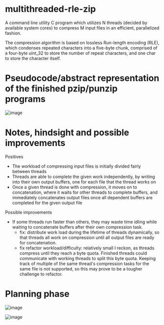 # multithreaded-rle-zip

A command line utility C program which utilizes N threads (decided by available system cores) to compress M input files in an efficient, parallelized fashion. 

The compression algorithm is based on lossless Run-length encoding (RLE), which condenses repeated characters into a five-byte chunk, comprised of a four-byte uint_32 to store the number of repeat characters, and one char to store the character itself.

# Pseudocode/abstract representation of the finished pzip/punzip programs

![image](https://github.com/nibsuoogee/multithreaded-rle-zip/assets/37696410/bdceb39c-0e36-4f5b-b49d-95e006630c16)

# Notes, hindsight and possible improvements

Positives
- The workload of compressing input files is initially divided fairly between threads
- Threads are able to complete the given work independently, by writing into their own output buffers, one for each file that the thread works on
- Once a given thread is done with compression, it moves on to concatenation, where it waits for other threads to complete buffers, and immediately concatenates output files once all dependent buffers are completed for the given output file

Possible improvements
- If some threads run faster than others, they may waste time idling while waiting to concatenate buffers after their own compression task.
  -  fix: distribute work load during the lifetime of threads dynamically, so that threads all work on compression until all output files are ready for concatenation.
  -  fix refactor workload/difficulty: relatively small I reckon, as threads compress until they reach a byte quota. Finished threads could communicate with working threads to split this byte quota. Keeping track of multiple of the same thread's compression tasks for the same file is not supported, so this may prove to be a tougher challenge to refactor. 

# Planning phase

![image](https://github.com/nibsuoogee/multithreaded-rle-zip/assets/37696410/d7101144-09c8-4ea5-a004-b7e6ae7d26bc)

![image](https://github.com/nibsuoogee/multithreaded-rle-zip/assets/37696410/9eeb6a03-d72e-413f-abb5-3e75449095dc)

